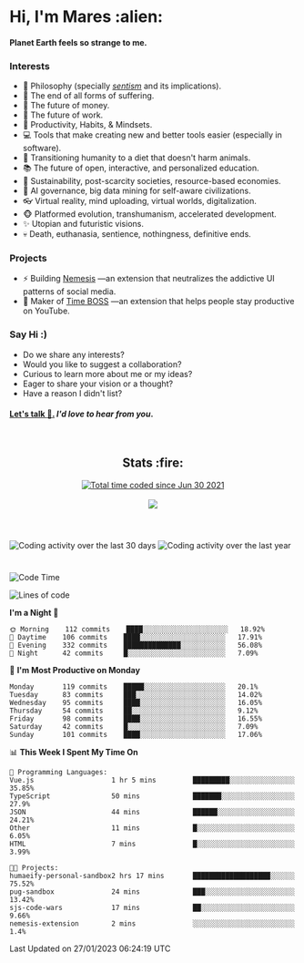 <h1>Hi, I'm Mares :alien:</h1>

#### Planet Earth feels so strange to me.

### **Interests**

- 🌊 Philosophy (specially [_sentism_][sentismmedium] and its implications).
- 🎯 The end of all forms of suffering.
- 💸 The future of money.
- 💼 The future of work.
- 🧠 Productivity, Habits, & Mindsets.
- 💻 Tools that make creating new and better tools easier (especially in software).
- 🥗 Transitioning humanity to a diet that doesn't harm animals.
- 📚 The future of open, interactive, and personalized education.
- 🌱 Sustainability, post-scarcity societies, resource-based economies.
- 🤖 AI governance, big data mining for self-aware civilizations.
- 👓 Virtual reality, mind uploading, virtual worlds, digitalization.
- 🐵 Platformed evolution, transhumanism, accelerated development.
- ✨ Utopian and futuristic visions.
- 💀 Death, euthanasia, sentience, nothingness, definitive ends.


### **Projects**

- ⚡ Building [Nemesis](https://chrome.google.com/webstore/detail/nemesis-%E2%80%93-humane-design-f/blfbbifgjgikekfochleknjcopefifgo?hl=en) —an extension that neutralizes the addictive UI patterns of social media.
- 💎 Maker of [Time BOSS](https://chrome.google.com/webstore/detail/time-boss/jgdbocfilggfapdpgpnidfaoiddjbiab?hl=en-US) —an extension that helps people stay productive on YouTube.


### **Say Hi :)**

- Do we share any interests?
- Would you like to suggest a collaboration?
- Curious to learn more about me or my ideas?
- Eager to share your vision or a thought?
- Have a reason I didn't list?

#### [Let's talk :wave:.](mailto:mareszhar@gmail.com) _I'd love to hear from you_.

[sentismmedium]: https://medium.com/@mareszhar/born-a-prisoner-a-reflection-about-life-its-struggles-and-a-plan-to-escape-d8566ce9b026

<br>

<h2 align="center">Stats :fire:</h2>

<div align="center">
  <a href="https://wakatime.com/@cfdc0e0d-4860-4b62-9ff0-cb659185525e">
    <img src="https://wakatime.com/badge/user/cfdc0e0d-4860-4b62-9ff0-cb659185525e.svg" alt="Total time coded since Jun 30 2021" />
  </a>
</div>

<br>

<!-- 
Add or remove this: 
&dates=B1AAB3FF 
...or this...
&date_format=M%20j%5B%2C%20Y%5D
from the *streak stats URL below* if they get bugged and aren't updating: 
-->

<div align="center">
  <img src="https://github-readme-streak-stats.herokuapp.com?user=mareszhar&theme=black-ice&hide_border=true&stroke=FFFFFF15&ring=DF8FFE&fire=DF8FFE&currStreakLabel=DF8FFE&background=1A232A&currStreakNum=86FFAB&dates=B1AAB3FF&date_format=M%20j%5B%2C%20Y%5D">
</div>

<br>

<!-- 
The Widget Below seems to be broken.
Pending: Review if the original repo is still available...
<img src="https://activity-graph.herokuapp.com/graph?username=mareszhar&theme=nord&bg_color=00000000&color=979797&line=DF8FFE&point=00000000&area=true&hide_border=true">

<br> -->

<h1></h1>

<img src="https://wakatime.com/share/@mares/5df0ff02-9c79-41b4-b540-51dc9c65a57b.svg" alt="Coding activity over the last 30 days" />
<img src="https://wakatime.com/share/@mares/ea89ba71-f374-40af-930c-e0655909fe37.svg" alt="Coding activity over the last year" />

<h1></h1>

<!--START_SECTION:waka-->
![Code Time](http://img.shields.io/badge/Code%20Time-636%20hrs%2044%20mins-blue)

![Lines of code](https://img.shields.io/badge/From%20Hello%20World%20I%27ve%20Written-177%20Thousand%20lines%20of%20code-blue)

**I'm a Night 🦉** 

```text
🌞 Morning    112 commits    ████░░░░░░░░░░░░░░░░░░░░░   18.92% 
🌆 Daytime    106 commits    ████░░░░░░░░░░░░░░░░░░░░░   17.91% 
🌃 Evening    332 commits    ██████████████░░░░░░░░░░░   56.08% 
🌙 Night      42 commits     █░░░░░░░░░░░░░░░░░░░░░░░░   7.09%

```
📅 **I'm Most Productive on Monday** 

```text
Monday       119 commits    █████░░░░░░░░░░░░░░░░░░░░   20.1% 
Tuesday      83 commits     ███░░░░░░░░░░░░░░░░░░░░░░   14.02% 
Wednesday    95 commits     ████░░░░░░░░░░░░░░░░░░░░░   16.05% 
Thursday     54 commits     ██░░░░░░░░░░░░░░░░░░░░░░░   9.12% 
Friday       98 commits     ████░░░░░░░░░░░░░░░░░░░░░   16.55% 
Saturday     42 commits     █░░░░░░░░░░░░░░░░░░░░░░░░   7.09% 
Sunday       101 commits    ████░░░░░░░░░░░░░░░░░░░░░   17.06%

```


📊 **This Week I Spent My Time On** 

```text
💬 Programming Languages: 
Vue.js                   1 hr 5 mins         █████████░░░░░░░░░░░░░░░░   35.85% 
TypeScript               50 mins             ███████░░░░░░░░░░░░░░░░░░   27.9% 
JSON                     44 mins             ██████░░░░░░░░░░░░░░░░░░░   24.21% 
Other                    11 mins             █░░░░░░░░░░░░░░░░░░░░░░░░   6.05% 
HTML                     7 mins              █░░░░░░░░░░░░░░░░░░░░░░░░   3.99%

🐱‍💻 Projects: 
humaeify-personal-sandbox2 hrs 17 mins       ███████████████████░░░░░░   75.52% 
pug-sandbox              24 mins             ███░░░░░░░░░░░░░░░░░░░░░░   13.42% 
sjs-code-wars            17 mins             ██░░░░░░░░░░░░░░░░░░░░░░░   9.66% 
nemesis-extension        2 mins              ░░░░░░░░░░░░░░░░░░░░░░░░░   1.4%

```


 Last Updated on 27/01/2023 06:24:19 UTC
<!--END_SECTION:waka-->
